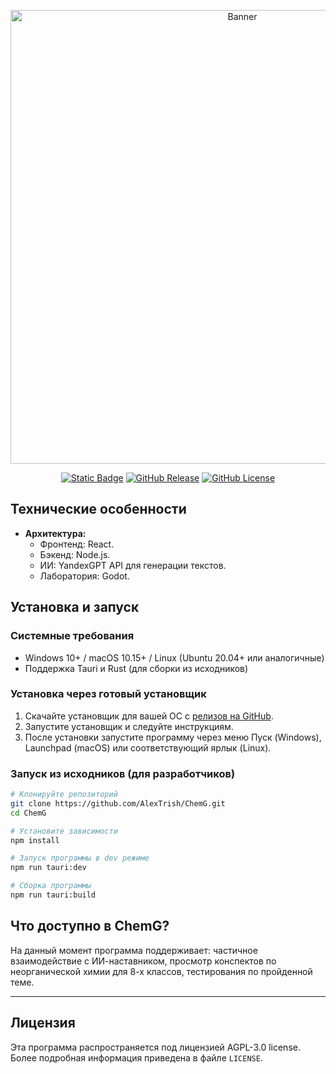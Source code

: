 <p align="center"><img src="https://i.ibb.co/GYGz2BK/Banner.png" alt="Banner" width="726"></p>
<p align="center">
	<a href="https://godotengine.org/"><img alt="Static Badge" src="https://img.shields.io/badge/engine-GodotEngine-blue?style=flat&link=https%3A%2F%2Fgodotengine.org%2F"></a>
	<a href="https://github.com/AlexTrish/ChemG/releases"><img alt="GitHub Release" src="https://img.shields.io/github/v/release/AlexTrish/ChemG?color=yellowgreen&link=https%3A%2F%2Fgithub.com%2FAlexTrish%2FChemG%2Freleases%2Ftag%2Fv0.0.3-alpha"></a>
	<a href="https://github.com/AlexTrish/ChemG?tab=AGPL-3.0-1-ov-file#AGPL-3.0-1-ov-file"><img alt="GitHub License" src="https://img.shields.io/github/license/AlexTrish/ChemG"></a>
</p>

## Технические особенности

- **Архитектура:**
  - Фронтенд: React.
  - Бэкенд: Node.js.
  - ИИ: YandexGPT API для генерации текстов.
  - Лаборатория: Godot.

## Установка и запуск

### Системные требования

- Windows 10+ / macOS 10.15+ / Linux (Ubuntu 20.04+ или аналогичные)
- Поддержка Tauri и Rust (для сборки из исходников)

### Установка через готовый установщик

1. Скачайте установщик для вашей ОС с [релизов на GitHub](https://github.com/AlexTrish/ChemG/releases).
2. Запустите установщик и следуйте инструкциям.
3. После установки запустите программу через меню Пуск (Windows), Launchpad (macOS) или соответствующий ярлык (Linux).

### Запуск из исходников (для разработчиков)

```bash
# Клонируйте репозиторий
git clone https://github.com/AlexTrish/ChemG.git
cd ChemG

# Установите зависимости
npm install

# Запуск программы в dev режиме
npm run tauri:dev

# Сборка программы
npm run tauri:build
```

## Что доступно в ChemG?
На данный момент программа поддерживает: частичное взаимодействие с ИИ-наставником,
просмотр конспектов по неорганической химии для 8-х классов, тестирования по
пройденной теме.

---

## Лицензия

Эта программа распространяется под лицензией AGPL-3.0 license. Более подробная информация приведена в файле `LICENSE`.
